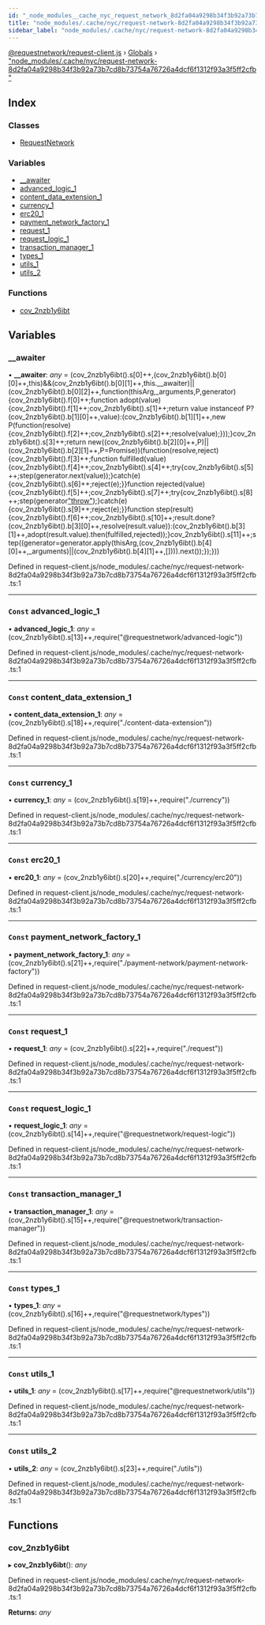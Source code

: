 ```yaml
---
id: "_node_modules__cache_nyc_request_network_8d2fa04a9298b34f3b92a73b7cd8b73754a76726a4dcf6f1312f93a3f5ff2cfb_"
title: "node_modules/.cache/nyc/request-network-8d2fa04a9298b34f3b92a73b7cd8b73754a76726a4dcf6f1312f93a3f5ff2cfb"
sidebar_label: "node_modules/.cache/nyc/request-network-8d2fa04a9298b34f3b92a73b7cd8b73754a76726a4dcf6f1312f93a3f5ff2cfb"
---
```


[@requestnetwork/request-client.js](../index.md) › [Globals](../globals.md) › ["node_modules/.cache/nyc/request-network-8d2fa04a9298b34f3b92a73b7cd8b73754a76726a4dcf6f1312f93a3f5ff2cfb"](_node_modules__cache_nyc_request_network_8d2fa04a9298b34f3b92a73b7cd8b73754a76726a4dcf6f1312f93a3f5ff2cfb_.md)

## Index

### Classes

* [RequestNetwork](../classes/_node_modules__cache_nyc_request_network_8d2fa04a9298b34f3b92a73b7cd8b73754a76726a4dcf6f1312f93a3f5ff2cfb_.requestnetwork.md)

### Variables

* [__awaiter](_node_modules__cache_nyc_request_network_8d2fa04a9298b34f3b92a73b7cd8b73754a76726a4dcf6f1312f93a3f5ff2cfb_.md#__awaiter)
* [advanced_logic_1](_node_modules__cache_nyc_request_network_8d2fa04a9298b34f3b92a73b7cd8b73754a76726a4dcf6f1312f93a3f5ff2cfb_.md#const-advanced_logic_1)
* [content_data_extension_1](_node_modules__cache_nyc_request_network_8d2fa04a9298b34f3b92a73b7cd8b73754a76726a4dcf6f1312f93a3f5ff2cfb_.md#const-content_data_extension_1)
* [currency_1](_node_modules__cache_nyc_request_network_8d2fa04a9298b34f3b92a73b7cd8b73754a76726a4dcf6f1312f93a3f5ff2cfb_.md#const-currency_1)
* [erc20_1](_node_modules__cache_nyc_request_network_8d2fa04a9298b34f3b92a73b7cd8b73754a76726a4dcf6f1312f93a3f5ff2cfb_.md#const-erc20_1)
* [payment_network_factory_1](_node_modules__cache_nyc_request_network_8d2fa04a9298b34f3b92a73b7cd8b73754a76726a4dcf6f1312f93a3f5ff2cfb_.md#const-payment_network_factory_1)
* [request_1](_node_modules__cache_nyc_request_network_8d2fa04a9298b34f3b92a73b7cd8b73754a76726a4dcf6f1312f93a3f5ff2cfb_.md#const-request_1)
* [request_logic_1](_node_modules__cache_nyc_request_network_8d2fa04a9298b34f3b92a73b7cd8b73754a76726a4dcf6f1312f93a3f5ff2cfb_.md#const-request_logic_1)
* [transaction_manager_1](_node_modules__cache_nyc_request_network_8d2fa04a9298b34f3b92a73b7cd8b73754a76726a4dcf6f1312f93a3f5ff2cfb_.md#const-transaction_manager_1)
* [types_1](_node_modules__cache_nyc_request_network_8d2fa04a9298b34f3b92a73b7cd8b73754a76726a4dcf6f1312f93a3f5ff2cfb_.md#const-types_1)
* [utils_1](_node_modules__cache_nyc_request_network_8d2fa04a9298b34f3b92a73b7cd8b73754a76726a4dcf6f1312f93a3f5ff2cfb_.md#const-utils_1)
* [utils_2](_node_modules__cache_nyc_request_network_8d2fa04a9298b34f3b92a73b7cd8b73754a76726a4dcf6f1312f93a3f5ff2cfb_.md#const-utils_2)

### Functions

* [cov_2nzb1y6ibt](_node_modules__cache_nyc_request_network_8d2fa04a9298b34f3b92a73b7cd8b73754a76726a4dcf6f1312f93a3f5ff2cfb_.md#cov_2nzb1y6ibt)

## Variables

###  __awaiter

• **__awaiter**: *any* = (cov_2nzb1y6ibt().s[0]++,(cov_2nzb1y6ibt().b[0][0]++,this)&&(cov_2nzb1y6ibt().b[0][1]++,this.__awaiter)||(cov_2nzb1y6ibt().b[0][2]++,function(thisArg,_arguments,P,generator){cov_2nzb1y6ibt().f[0]++;function adopt(value){cov_2nzb1y6ibt().f[1]++;cov_2nzb1y6ibt().s[1]++;return value instanceof P?(cov_2nzb1y6ibt().b[1][0]++,value):(cov_2nzb1y6ibt().b[1][1]++,new P(function(resolve){cov_2nzb1y6ibt().f[2]++;cov_2nzb1y6ibt().s[2]++;resolve(value);}));}cov_2nzb1y6ibt().s[3]++;return new((cov_2nzb1y6ibt().b[2][0]++,P)||(cov_2nzb1y6ibt().b[2][1]++,P=Promise))(function(resolve,reject){cov_2nzb1y6ibt().f[3]++;function fulfilled(value){cov_2nzb1y6ibt().f[4]++;cov_2nzb1y6ibt().s[4]++;try{cov_2nzb1y6ibt().s[5]++;step(generator.next(value));}catch(e){cov_2nzb1y6ibt().s[6]++;reject(e);}}function rejected(value){cov_2nzb1y6ibt().f[5]++;cov_2nzb1y6ibt().s[7]++;try{cov_2nzb1y6ibt().s[8]++;step(generator["throw"](value));}catch(e){cov_2nzb1y6ibt().s[9]++;reject(e);}}function step(result){cov_2nzb1y6ibt().f[6]++;cov_2nzb1y6ibt().s[10]++;result.done?(cov_2nzb1y6ibt().b[3][0]++,resolve(result.value)):(cov_2nzb1y6ibt().b[3][1]++,adopt(result.value).then(fulfilled,rejected));}cov_2nzb1y6ibt().s[11]++;step((generator=generator.apply(thisArg,(cov_2nzb1y6ibt().b[4][0]++,_arguments)||(cov_2nzb1y6ibt().b[4][1]++,[]))).next());});}))

Defined in request-client.js/node_modules/.cache/nyc/request-network-8d2fa04a9298b34f3b92a73b7cd8b73754a76726a4dcf6f1312f93a3f5ff2cfb.ts:1

___

### `Const` advanced_logic_1

• **advanced_logic_1**: *any* = (cov_2nzb1y6ibt().s[13]++,require("@requestnetwork/advanced-logic"))

Defined in request-client.js/node_modules/.cache/nyc/request-network-8d2fa04a9298b34f3b92a73b7cd8b73754a76726a4dcf6f1312f93a3f5ff2cfb.ts:1

___

### `Const` content_data_extension_1

• **content_data_extension_1**: *any* = (cov_2nzb1y6ibt().s[18]++,require("./content-data-extension"))

Defined in request-client.js/node_modules/.cache/nyc/request-network-8d2fa04a9298b34f3b92a73b7cd8b73754a76726a4dcf6f1312f93a3f5ff2cfb.ts:1

___

### `Const` currency_1

• **currency_1**: *any* = (cov_2nzb1y6ibt().s[19]++,require("./currency"))

Defined in request-client.js/node_modules/.cache/nyc/request-network-8d2fa04a9298b34f3b92a73b7cd8b73754a76726a4dcf6f1312f93a3f5ff2cfb.ts:1

___

### `Const` erc20_1

• **erc20_1**: *any* = (cov_2nzb1y6ibt().s[20]++,require("./currency/erc20"))

Defined in request-client.js/node_modules/.cache/nyc/request-network-8d2fa04a9298b34f3b92a73b7cd8b73754a76726a4dcf6f1312f93a3f5ff2cfb.ts:1

___

### `Const` payment_network_factory_1

• **payment_network_factory_1**: *any* = (cov_2nzb1y6ibt().s[21]++,require("./payment-network/payment-network-factory"))

Defined in request-client.js/node_modules/.cache/nyc/request-network-8d2fa04a9298b34f3b92a73b7cd8b73754a76726a4dcf6f1312f93a3f5ff2cfb.ts:1

___

### `Const` request_1

• **request_1**: *any* = (cov_2nzb1y6ibt().s[22]++,require("./request"))

Defined in request-client.js/node_modules/.cache/nyc/request-network-8d2fa04a9298b34f3b92a73b7cd8b73754a76726a4dcf6f1312f93a3f5ff2cfb.ts:1

___

### `Const` request_logic_1

• **request_logic_1**: *any* = (cov_2nzb1y6ibt().s[14]++,require("@requestnetwork/request-logic"))

Defined in request-client.js/node_modules/.cache/nyc/request-network-8d2fa04a9298b34f3b92a73b7cd8b73754a76726a4dcf6f1312f93a3f5ff2cfb.ts:1

___

### `Const` transaction_manager_1

• **transaction_manager_1**: *any* = (cov_2nzb1y6ibt().s[15]++,require("@requestnetwork/transaction-manager"))

Defined in request-client.js/node_modules/.cache/nyc/request-network-8d2fa04a9298b34f3b92a73b7cd8b73754a76726a4dcf6f1312f93a3f5ff2cfb.ts:1

___

### `Const` types_1

• **types_1**: *any* = (cov_2nzb1y6ibt().s[16]++,require("@requestnetwork/types"))

Defined in request-client.js/node_modules/.cache/nyc/request-network-8d2fa04a9298b34f3b92a73b7cd8b73754a76726a4dcf6f1312f93a3f5ff2cfb.ts:1

___

### `Const` utils_1

• **utils_1**: *any* = (cov_2nzb1y6ibt().s[17]++,require("@requestnetwork/utils"))

Defined in request-client.js/node_modules/.cache/nyc/request-network-8d2fa04a9298b34f3b92a73b7cd8b73754a76726a4dcf6f1312f93a3f5ff2cfb.ts:1

___

### `Const` utils_2

• **utils_2**: *any* = (cov_2nzb1y6ibt().s[23]++,require("./utils"))

Defined in request-client.js/node_modules/.cache/nyc/request-network-8d2fa04a9298b34f3b92a73b7cd8b73754a76726a4dcf6f1312f93a3f5ff2cfb.ts:1

## Functions

###  cov_2nzb1y6ibt

▸ **cov_2nzb1y6ibt**(): *any*

Defined in request-client.js/node_modules/.cache/nyc/request-network-8d2fa04a9298b34f3b92a73b7cd8b73754a76726a4dcf6f1312f93a3f5ff2cfb.ts:1

**Returns:** *any*
